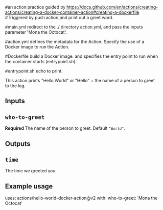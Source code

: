 #an action practice guided by https://docs.github.com/en/actions/creating-actions/creating-a-docker-container-action#creating-a-dockerfile
#Triggered by push action,and print out a greet word.

#main.yml
redirect to the ./ directory action.yml, and pass the inputs parameter 'Mona the Octocat'.

#action.yml
defines the metadata for the Action. Specify the use of a Docker image to run the Action.

#Dockerfile
build a Docker image. and specifies the entry point to run when the container starts (entrypoint.sh).

#entrypoint.sh
echo to print.

This action prints "Hello World" or "Hello" + the name of a person to greet to the log.

## Inputs

## `who-to-greet`

**Required** The name of the person to greet. Default `"World"`.

## Outputs

## `time`

The time we greeted you.

## Example usage

uses: actions/hello-world-docker-action@v2
with:
  who-to-greet: 'Mona the Octocat'

